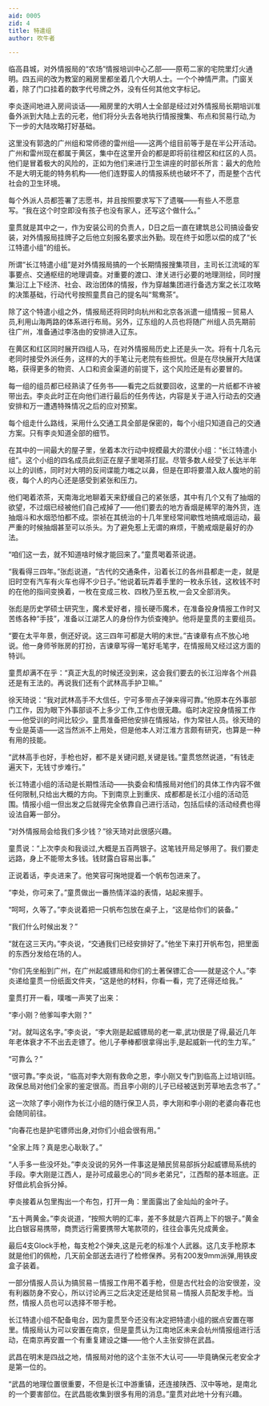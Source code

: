 ```yaml
---
aid: 0005
zid: 4
title: 特遣组
author: 吹牛者

---
```




  临高县城，对外情报局的“农场”情报培训中心乙部——原苟二家的宅院里灯火通明。四五间的改为教室的厢房里都坐着几个大明人士。一个个神情严肃。门窗关着，除了门口挂着的数字代号牌之外，没有任何其他文字标记。

  李炎逐间地进入房间谈话——厢房里的大明人士全部是经过对外情报局长期培训准备外派到大陆上去的元老，他们将分头去各地执行情报搜集、布点和贸易行动,为下一步的大陆攻略打好基础。

  这里没有郭逸的广州组和常师德的雷州组——这两个组目前等于是在半公开活动。广州和雷州现在都属于黄区，集中在这里开会的都是即将前往橙区和红区的人员。他们是冒着极大的风险的，正如为他们来进行卫生讲座的时部长所言：最大的危险不是大明无能的特务机构——他们连野蛮人的情报系统也破坏不了，而是整个古代社会的卫生环境。

  每个外派人员都签署了志愿书，并且按照要求写下了遗嘱——有些人不愿意写。“我在这个时空即没有孩子也没有家人，还写这个做什么。”

  童贯就是其中之一，作为安装公司的负责人，D日之后一直在建筑总公司搞设备安装，对外情报局挂牌子之后他立刻报名要求出外勤。现在终于如愿以偿的成了“长江特遣小组”的组长。

  所谓“长江特遣小组”是对外情报局搞的一个长期情报搜集项目，主司长江流域的军事要点、交通枢纽的地理调查。对重要的渡口、津关进行必要的地理测绘，同时搜集沿江上下经济、社会、政治团体的情报，作为穿越集团进行备选方案之长江攻略的决策基础，行动代号按照童贯自己的提名叫“鸳鸯茶”。

  除了这个特遣小组之外，情报局还将同时向杭州和北京各派遣一组情报－贸易人员,利用山海两路的体系进行布局。另外，辽东组的人员也将随广州组人员先期前往广州，准备通过李洛由的安排进入辽东。

  在黄区和红区同时展开四组人马，在对外情报局历史上还是头一次。将有十几名元老同时接受外派任务，这样的大的手笔让元老院有些担忧。但是在尽快展开大陆谋略，获得更多的物资、人口和资金渠道的前提下，这个风险还是有必要冒的。

  每一组的组员都已经熟读了任务书——看完之后就要回收，这里的一片纸都不许被带出去。李炎此时正在向他们进行最后的任务传达，内容是关于进入行动去的交通安排和万一遭遇特殊情况之后的应对预案。

  每个组走什么路线，采用什么交通工具全部是保密的，每个小组只知道自己的交通方案。只有李炎知道全部的细节。

  在其中的一间最大的屋子里，坐着本次行动中规模最大的潜伏小组：“长江特遣小组”。这个小组的四名成员此刻正在屋子里喝茶打屁。尽管多数人经受了长达半年以上的训练，同时对大明的反间谍能力嗤之以鼻，但是在即将要潜入敌人腹地的前夜，每个人的内心还是感受到紧张和压力。

  他们喝着浓茶，天南海北地聊着天来舒缓自己的紧张感，其中有几个又有了抽烟的欲望，不过烟已经被他们自己戒掉了——他们要去的地方香烟是稀罕的海外货，连抽烟斗和水烟恐怕都不成。崇祯在其统治的十几年里经常间歇性地搞戒烟运动，最严重的时候抽烟甚至可以杀头。为了避免惹上无谓的麻烦，干脆戒烟是最好的办法。

  “咱们这一去，就不知道啥时候才能回来了。”童贯喝着茶说道。

  “我看得三四年。”张彪说道，“古代的交通条件，沿着长江的各州县都走一走，就是旧时空有汽车有火车也得不少日子。”他说着玩弄着手里的一枚永乐钱，这枚钱不时的在他的指间变换着，一枚在变成三枚、四枚乃至五枚,一会又全部消失。

  张彪是历史学硕士研究生，魔术爱好者，擅长硬币魔术，在准备投身情报工作时又苦练各种“手技”，准备以江湖艺人的身份作为侦查掩护。他将是童贯的主要组员。

  “要在太平年景，倒还好说。这三四年可都是大明的末世。”吉谏章有点不放心地说。他一身师爷账房的打扮，吉谏章写得一笔好毛笔字，在情报局又经过这方面的特训。

  童贯却满不在乎：“真正大乱的时候还没到来，这会我们要去的长江沿岸各个州县还是有王法的。再说我们还有个武林高手护卫嘛。”

  徐天琦说：“我对武林高手不大信任，宁可多带点子弹来得可靠。”他原本在外事部门工作，因为眼下外事部谈不上多少工作,工作也很无趣。临时决定投身情报工作——他受训的时间比较少。童贯准备把他安排在情报站，作为常驻人员。徐天琦的专业是英语——这当然派不上用处，但是他本人对江淮方言颇有研究，也算是一种有用的技能。

  “武林高手也好，手枪也好，都不是关键问题,关键是钱。”童贯悠然说道，“有钱走遍天下，无钱寸步难行。”

  长江特遣小组的活动是长期性活动——执委会和情报局对他们的具体工作内容不做任何限制,只给出大概的方向。下到南京上到重庆、成都都是长江小组的活动范围。情报小组一但出发之后就得完全依靠自己进行活动，包括后续的活动经费也得设法自筹一部分。

  “对外情报局会给我们多少钱？”徐天琦对此很感兴趣。

  童贯说：“上次李炎和我谈过,大概是五百两银子。这笔钱开局足够用了。我们要走远路，身上不能带太多钱。钱财露白容易出事。”

  正说着话，李炎进来了。他笑容可掬地提着一个帆布包进来了。

  “李处，你可来了。”童贯做出一番热情洋溢的表情，站起来握手。

  “呵呵，久等了。”李炎说着把一只帆布包放在桌子上，“这是给你们的装备。”

  “我们什么时候出发？”

  “就在这三天内。”李炎说，“交通我们已经安排好了。”他坐下来打开帆布包，把里面的东西分发给在场的人。

  “你们先坐船到广州，在广州起威镖局和你们的土著保镖汇合——就是这个人。”李炎递给童贯一份纸面文件夹，“这是他的材料，你看一看，完了还得还给我。”

  童贯打开一看，噗嗤一声笑了出来：

  “李小刚？他爹叫李大刚？”

  “对。就叫这名字。”李炎说，“李大刚是起威镖局的老一辈,武功很是了得,最近几年年老体衰才不不出去走镖了。他儿子拳棒都很拿得出手,是起威新一代的生力军。”

  “可靠么？”

  “很可靠。”李炎说，“临高对李大刚有救命之恩，李小刚又专门到临高上过培训班。政保总局对他们全家的鉴定很高。而且李小刚的儿子已经被送到芳草地去念书了。”

  这一次除了李小刚作为长江小组的随行保卫人员，李大刚和李小刚的老婆向春花也会随同前往。

  “向春花也是护宅镖师出身,对你们小组会很有用。”

  “全家上阵？真是忠心耿耿了。”

  “人手多一些没坏处。”李炎没说的另外一件事这是殖民贸易部拆分起威镖局系统的手段。李大刚是江西人，是孙可成最忠心的“同乡老弟兄”，江西帮的基本班底。正好借此机会拆分掉。

  李炎接着从包里掏出一个布包，打开一角：里面露出了金灿灿的金叶子。

  “五十两黄金。”李炎说道，“按照大明的汇率，差不多就是六百两上下的银子。”黄金比白银容易携带，商贾远行需要携带大笔款项的，往往会事先兑成黄金。

  最后4支Glock手枪，每支枪2个弹夹,这是元老的标准个人武器。这几支手枪原本就是他们的佩枪，几天前全部送去进行了检修保养。另有200发9mm派弹,用铁皮盒子装着。

  一部分情报人员认为搞贸易－情报工作用不着手枪，但是古代社会的治安很差，没有利器防身不安心，所以讨论再三之后决定还是给贸易－情报人员配发手枪。当然，情报人员也可以选择不带手枪。

  长江特遣小组不配备电台，因为童贯至今还没有决定把特遣小组的据点安置在哪里。情报局认为可以安置在南京，但是童贯认为江南地区未来会杭州情报组进行活动，在南京再安置一个有重复建设之嫌——他个人主张安排在武昌。

  武昌在明末是四战之地，情报局对他的这个主张不大认可——毕竟确保元老安全才是第一位的。

  “武昌的地理位置很重要，不但是长江中游重镇，还连接陕西、汉中等地，是南北的一个要害部位。在武昌能收集到很多有用的消息。”童贯对此地十分有兴趣。



